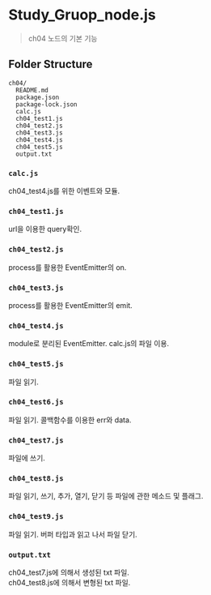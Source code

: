 # Study_Gruop_node.js

> ch04 노드의 기본 기능

## Folder Structure

```
ch04/
  README.md
  package.json
  package-lock.json
  calc.js
  ch04_test1.js
  ch04_test2.js
  ch04_test3.js
  ch04_test4.js
  ch04_test5.js
  output.txt
```

### `calc.js`
ch04_test4.js를 위한 이벤트와 모듈.

### `ch04_test1.js`
url을 이용한 query확인.

### `ch04_test2.js`
process를 활용한 EventEmitter의 on.

### `ch04_test3.js`
process를 활용한 EventEmitter의 emit.

### `ch04_test4.js`
module로 분리된 EventEmitter. calc.js의 파일 이용.

### `ch04_test5.js`
파일 읽기.

### `ch04_test6.js`
파일 읽기. 콜백함수를 이용한 err와 data.

### `ch04_test7.js`
파일에 쓰기.

### `ch04_test8.js`
파일 읽기, 쓰기, 추가, 열기, 닫기 등 파일에 관한 메소드 및 플래그.

### `ch04_test9.js`
파일 읽기. 버퍼 타입과 읽고 나서 파일 닫기.

### `output.txt`
ch04_test7.js에 의해서 생성된 txt 파일.<br>
ch04_test8.js에 의해서 변형된 txt 파일.